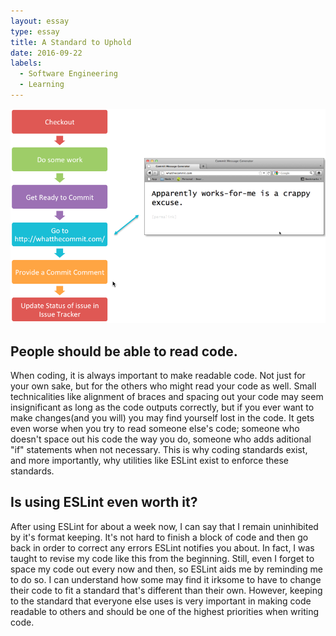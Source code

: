 ```yaml
---
layout: essay
type: essay
title: A Standard to Uphold
date: 2016-09-22
labels:
  - Software Engineering
  - Learning
---
```


<img class="ui large right floated rounded image" src="../images/management.png">
<H2>People should be able to read code.</H2>

When coding, it is always important to make readable code. Not just for your own sake, but for the others who might read your code as well. Small technicalities like alignment of braces and spacing out your code may seem insignificant as long as the code outputs correctly, but if you ever want to make changes(and you will) you may find yourself lost in the code. It gets even worse when you try to read someone else's code; someone who doesn't space out his code the way you do, someone who adds aditional "if" statements when not necessary. This is why coding standards exist, and more importantly, why utilities like ESLint exist to enforce these standards.

<H2>Is using ESLint even worth it?</H2>

After using ESLint for about a week now, I can say that I remain uninhibited by it's format keeping. It's not hard to finish a block of code and then go back in order to correct any errors ESLint notifies you about. In fact, I was taught to revise my code like this from the beginning. Still, even I forget to space my code out every now and then, so ESLint aids me by reminding me to do so. I can understand how some may find it irksome to have to change their code to fit a standard that's different than their own. However, keeping to the standard that everyone else uses is very important in making code readable to others and should be one of the highest priorities when writing code.


